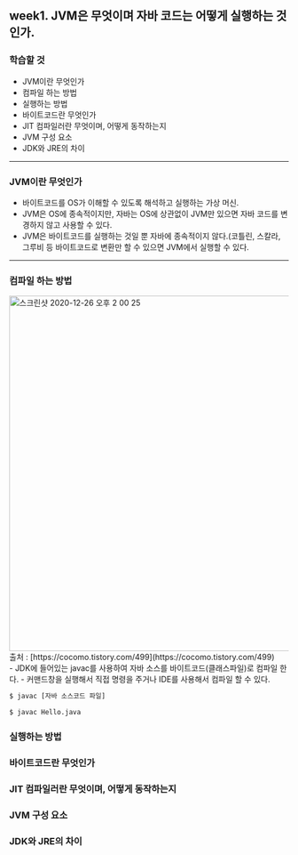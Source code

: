 ## week1. JVM은 무엇이며 자바 코드는 어떻게 실행하는 것인가.

### 학습할 것
- JVM이란 무엇인가
- 컴파일 하는 방법
- 실행하는 방법
- 바이트코드란 무엇인가
- JIT 컴파일러란 무엇이며, 어떻게 동작하는지
- JVM 구성 요소
- JDK와 JRE의 차이

***

### JVM이란 무엇인가
- 바이트코드를 OS가 이해할 수 있도록 해석하고 실행하는 가상 머신.
- JVM은 OS에 종속적이지만, 자바는 OS에 상관없이 JVM만 있으면 자바 코드를 변경하지 않고 사용할 수 있다.
- JVM은 바이트코드를 실행하는 것일 뿐 자바에 종속적이지 않다.(코틀린, 스칼라, 그루비 등 바이트코드로 변환만 할 수 있으면 JVM에서 실행할 수 있다.

***

### 컴파일 하는 방법
<img width="639" alt="스크린샷 2020-12-26 오후 2 00 25" src="https://user-images.githubusercontent.com/26809312/103145751-bc92f400-4782-11eb-9a7f-758aa6af2ed6.png">
<br/>
 출처 : [https://cocomo.tistory.com/499](https://cocomo.tistory.com/499)
 <br/>
 - JDK에 들어있는 javac를 사용하여 자바 소스를 바이트코드(클래스파일)로 컴파일 한다.
 - 커맨드창을 실행해서 직접 명령을 주거나 IDE를 사용해서 컴파일 할 수 있다.

```bash
$ javac [자바 소스코드 파일]
```

```bash
$ javac Hello.java
```


### 실행하는 방법
### 바이트코드란 무엇인가
### JIT 컴파일러란 무엇이며, 어떻게 동작하는지
### JVM 구성 요소
### JDK와 JRE의 차이
